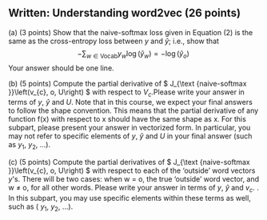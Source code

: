 ## Written: Understanding word2vec (26 points)
(a) (3 points) Show that the naive-softmax loss given in Equation (2) is the same as the cross-entropy loss between $y$ and $\hat{y}$; i.e., show that<br>
$$
-\sum_{w\in \mathrm{Vocab}}{y_w}\log \left( \hat{y}_w \right) =-\log \left( \hat{y}_o \right) \ \tag{3}
$$
Your answer should be one line.  


(b) (5 points) Compute the partial derivative of $ J_{\text {naive-softmax }}\left(v_{c}, o, U\right) $ with respect to $V_c$.Please write your answer in terms of $y$, $\hat{y}$ and $U$. Note that in this course, we expect your final answers to follow the shape convention. This means that the partial derivative of any function f(x) with respect to x should have the same shape as x. For this subpart, please present your answer in vectorized form. In particular, you may not refer to specific elements of $y$, $\hat{y}$ and $U$ in your final answer (such as $y_1$, $y_2$, ...).


(c) (5 points) Compute the partial derivatives of $ J_{\text {naive-softmax }}\left(v_{c}, o, U\right) $ with respect to each of the ‘outside’ word vectors $y$'s. There will be two cases: when w = o, the true ‘outside’ word vector, and w $\neq$ o, for all other words. Please write your answer in terms of $y$, $\hat{y}$ and $v_c$. . In this subpart, you may use specific elements within these terms as well, such as ( $y_1$, $y_2$, ...).


